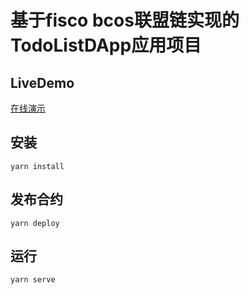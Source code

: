 # 基于fisco bcos联盟链实现的TodoListDApp应用项目

## LiveDemo

[在线演示](http://bcos.hackdapp.com)

## 安装

```
yarn install
```

## 发布合约

```
yarn deploy
```

## 运行

```
yarn serve
```
